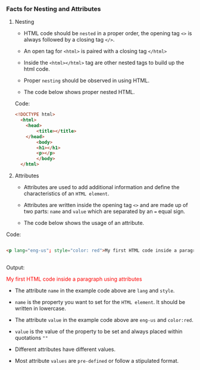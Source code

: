 ### Facts for Nesting and Attributes

1. Nesting

    - HTML code should be `nested` in a proper order, the opening tag `<>` is always followed by a closing tag `</>`.

    - An open tag for `<html>` is paired with a closing tag `</html>`

    - Inside the `<html></html>` tag are other nested tags to build up the html code.

    - Proper `nesting` should be observed in using HTML.

    - The code below shows proper nested HTML.

    Code:

    ```html
    <!DOCTYPE html>
      <html>
        <head>
            <title></title>
        </head>
            <body>
            <h1></h1>
            <p></p>
            </body>
      </html>  

1. Attributes

    - Attributes are used to add additional information and define the characteristics of an `HTML element`. 

    - Attributes are written inside the opening tag `<>` and are made up of two parts: `name` and `value` which are separated by an `=` equal sign.

    - The code below shows the usage of an attribute.

Code:
```html

<p lang="eng-us"; style="color: red">My first HTML code inside a paragraph using attributes</p>
    
```
Output:
     
<p lang="eng-us"; style="color: red">My first HTML code inside a paragraph using attributes</p>

- The attribute `name` in the example code above are `lang` and `style`. 

- `name` is the property you want to set for the `HTML element`. It should be written in lowercase.

- The attribute `value` in the example code above are `eng-us` and `color:red`. 
    
- `value` is the value of the property to be set and always placed within quotations `""`

- Different attributes have different values.
    
- Most attribute `values` are `pre-defined` or follow a stipulated format.  

    


 
    



